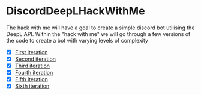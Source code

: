 # DiscordDeepLHackWithMe

The hack with me will have a goal to create a simple discord bot utilising the DeepL API. Within the "hack with me" we will go through a few versions of the code to create a bot with varying levels of complexity

- [x] [First iteration](V1/README.md)
- [x] [Second iteration](V2/README.md)
- [x] [Third iteration](V3/README.md)
- [x] [Fourth iteration](V4/README.md)
- [x] [Fifth iteration](V5/README.md)
- [x] [Sixth iteration ](V6/README.md)
